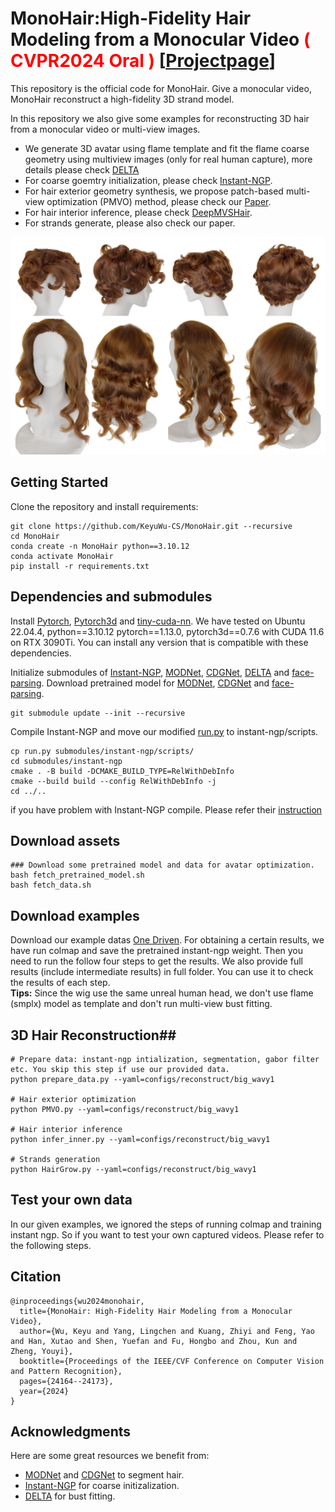 
# MonoHair:High-Fidelity Hair Modeling from a Monocular Video  <font color='red'> ( CVPR2024 Oral ) </font> [[Projectpage](https://keyuwu-cs.github.io/MonoHair/ "Projectpage")] #
This repository is the official code for MonoHair. Give a monocular video, MonoHair reconstruct a high-fidelity 3D strand model. 

In this repository we also give some examples for reconstructing 3D hair from a monocular video or multi-view images.

- We generate 3D avatar using flame template and fit the flame coarse geometry using multiview images (only for real human capture), more details please check [DELTA](https://github.com/yfeng95/DELTA "Delta") 
- For coarse goemtry initialization, please check [Instant-NGP](https://github.com/NVlabs/instant-ngp "Instant-NGP").
- For hair exterior geometry synthesis, we propose patch-based multi-view optimization (PMVO) method, please check our [Paper](https://arxiv.org/abs/2403.18356 "MonoHair").
- For hair interior inference, please check [DeepMVSHair](https://dl.acm.org/doi/abs/10.1145/3550469.3555385 "DeepMVSHair").
- For strands generate, please also check our paper.

![](fig/results.png)



## Getting Started ##
Clone the repository and install requirements:

    git clone https://github.com/KeyuWu-CS/MonoHair.git --recursive
	cd MonoHair
	conda create -n MonoHair python==3.10.12
	conda activate MonoHair
	pip install -r requirements.txt

## Dependencies and submodules ##

Install [Pytorch](https://pytorch.org/ "torch"), [Pytorch3d](https://github.com/facebookresearch/pytorch3d) and [tiny-cuda-nn](https://github.com/NVlabs/tiny-cuda-nn). We have tested on Ubuntu 22.04.4, python==3.10.12 pytorch==1.13.0, pytorch3d==0.7.6 with CUDA 11.6 on RTX 3090Ti. You can install any version that is compatible with these dependencies.

Initialize submodules of [Instant-NGP](https://github.com/NVlabs/instant-ngp "Instant-NGP"), [MODNet](https://github.com/ZHKKKe/MODNet "MODNet"), [CDGNet](https://github.com/tjpulkl/CDGNet "CDGNet"), [DELTA](https://github.com/yfeng95/DELTA "DELTA") and [face-parsing](https://github.com/zllrunning/face-parsing.PyTorch "face-parsing"). Download pretrained model for [MODNet](https://github.com/ZHKKKe/MODNet "MODNet"), [CDGNet](https://github.com/tjpulkl/CDGNet "CDGNet") and [face-parsing](https://github.com/zllrunning/face-parsing.PyTorch "face-parsing").

    git submodule update --init --recursive

Compile Instant-NGP and move our modified [run.py](https://github.com/KeyuWu-CS/MonoHair/blob/master/run.py) to instant-ngp/scripts.

	cp run.py submodules/instant-ngp/scripts/
	cd submodules/instant-ngp
	cmake . -B build -DCMAKE_BUILD_TYPE=RelWithDebInfo
	cmake --build build --config RelWithDebInfo -j
	cd ../..

	

if you have problem with Instant-NGP compile. Please refer their [instruction](https://github.com/NVlabs/instant-ngp)

## Download assets ##
	### Download some pretrained model and data for avatar optimization.  
	bash fetch_pretrained_model.sh
    bash fetch_data.sh

## Download examples ##
Download our example datas [One Driven](https://1drv.ms/f/s!AhfQmEHzY54Ya2gGaslXnM2IPCk?e=phk5me "One Driven"). For obtaining a certain results, we have run colmap and save the pretrained instant-ngp weight. Then you need to run the follow four steps to get the results. We also provide full results (include intermediate results) in full folder. You can use it to check the results of each step.  
**Tips:** Since the wig use the same unreal human head, we don't use flame (smplx) model as template and don't run multi-view bust fitting. 

## 3D Hair Reconstruction##

	# Prepare data: instant-ngp intialization, segmentation, gabor filter etc. You skip this step if use our provided data.
    python prepare_data.py --yaml=configs/reconstruct/big_wavy1 

	# Hair exterior optimization
	python PMVO.py --yaml=configs/reconstruct/big_wavy1

	# Hair interior inference
	python infer_inner.py --yaml=configs/reconstruct/big_wavy1
	
	# Strands generation
	python HairGrow.py --yaml=configs/reconstruct/big_wavy1


## Test your own data ##
In our given examples, we ignored the steps of running colmap and training instant ngp. So if you want to test your own captured videos. Please refer to the following steps.



## Citation ##

    @inproceedings{wu2024monohair,
	  title={MonoHair: High-Fidelity Hair Modeling from a Monocular Video},
	  author={Wu, Keyu and Yang, Lingchen and Kuang, Zhiyi and Feng, Yao and Han, Xutao and Shen, Yuefan and Fu, Hongbo and Zhou, Kun and Zheng, Youyi},
	  booktitle={Proceedings of the IEEE/CVF Conference on Computer Vision and Pattern Recognition},
	  pages={24164--24173},
	  year={2024}
	}

## Acknowledgments ##
Here are some great resources we benefit from:

- [MODNet](https://github.com/ZHKKKe/MODNet "MODNet") and [CDGNet](https://github.com/tjpulkl/CDGNet "CDGNet") to segment hair.
- [Instant-NGP](https://github.com/NVlabs/instant-ngp "Instant-NGP") for coarse initizalization.
- [DELTA](https://github.com/yfeng95/DELTA "DELTA") for bust fitting.
  




